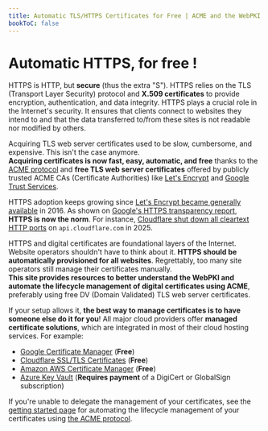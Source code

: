 ```yaml
---
title: Automatic TLS/HTTPS Certificates for Free | ACME and the WebPKI
bookToC: false
---
```


# Automatic HTTPS, for free !

HTTPS is HTTP, but **secure** (thus the extra "S"). HTTPS relies on the TLS
(Transport Layer Security) protocol and **X.509 certificates** to provide
encryption, authentication, and data integrity. HTTPS plays a crucial role in
the Internet's security. It ensures that clients connect to websites they intend
to and that the data transferred to/from these sites is not readable nor
modified by others.

Acquiring TLS web server certificates used to be slow, cumbersome, and
expensive. This isn't the case anymore. \
**Acquiring certificates is now fast, easy, automatic, and free** thanks to the [ACME protocol](/acme/)
and **free TLS web server certificates** offered by publicly trusted ACME CAs (Certificate
Authorities) like [Let's Encrypt](https://letsencrypt.org) and [Google Trust Services](https://pki.goog).

HTTPS adoption keeps growing since
[Let's Encrypt became generally available](https://letsencrypt.org/2016/04/12/leaving-beta-new-sponsors/)
in 2016. As shown on
[Google's HTTPS transparency report](https://transparencyreport.google.com/https/overview),
**HTTPS is now the norm**. For instance,
[Cloudflare shut down all cleartext HTTP ports](https://blog.cloudflare.com/https-only-for-cloudflare-apis-shutting-the-door-on-cleartext-traffic/)
on `api.cloudflare.com` in 2025.

HTTPS and digital certificates are foundational layers of the Internet. Website
operators shouldn't have to think about it. **HTTPS should be automatically
provisioned for all websites**. Regrettably, too many site operators still
manage their certificates manually. \
**This site provides resources to better understand the WebPKI and automate the lifecycle
management of digital certificates using ACME**, preferably using free DV (Domain
Validated) TLS web server certificates.

If your setup allows it, **the best way to manage certificates is to have
someone else do it for you**! All major cloud providers offer **managed
certificate solutions**, which are integrated in most of their cloud hosting
services. For example:

- [Google Certificate Manager](https://cloud.google.com/certificate-manager/docs)
  (**Free**)
- [Cloudflare SSL/TLS Certificates](https://www.cloudflare.com/application-services/products/ssl/)
  (**Free**)
- [Amazon AWS Certificate Manager](https://aws.amazon.com/certificate-manager/)
  (**Free**)
- [Azure Key Vault](https://learn.microsoft.com/en-us/azure/architecture/example-scenario/certificate-lifecycle/)
  (**Requires payment** of a DigiCert or GlobalSign subscription)

If you're unable to delegate the management of your certificates, see the
[getting started page](/getting-started/) for automating the lifecycle
management of your certificates using [the ACME protocol](/acme/).
